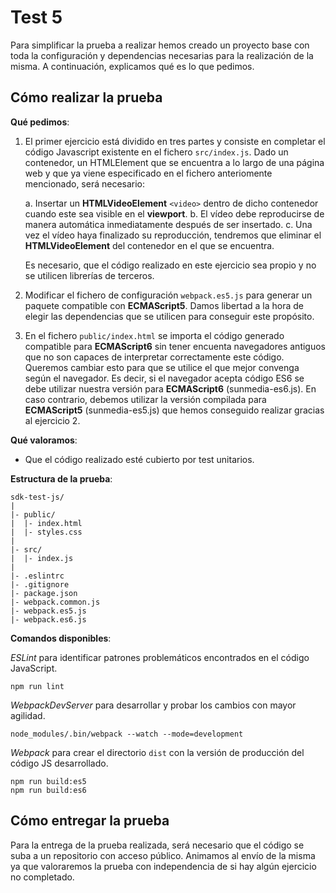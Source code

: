 # Test 5

Para simplificar la prueba a realizar hemos creado un proyecto base con toda la configuración y dependencias necesarias para la realización de la misma. 
A continuación, explicamos qué es lo que pedimos.

## Cómo realizar la prueba

**Qué pedimos**:

1. El primer ejercicio está dividido en tres partes y consiste en completar el código Javascript existente en el fichero `src/index.js`.
   Dado un contenedor, un HTMLElement que se encuentra a lo largo de una página web y que ya viene especificado en el fichero anteriomente mencionado, será necesario:

   a. Insertar un **HTMLVideoElement** `<video>` dentro de dicho contenedor cuando este sea visible en el **viewport**.
   b. El vídeo debe reproducirse de manera automática inmediatamente después de ser insertado. 
   c. Una vez el vídeo haya finalizado su reproducción, tendremos que eliminar el **HTMLVideoElement** del contenedor en el que se encuentra.

   Es necesario, que el código realizado en este ejercicio sea propio y no se utilicen librerías de terceros.

2. Modificar el fichero de configuración `webpack.es5.js` para generar un paquete compatible con **ECMAScript5**.
   Damos libertad a la hora de elegir las dependencias que se utilicen para conseguir este propósito.

3. En el fichero `public/index.html` se importa el código generado compatible para **ECMAScript6** sin tener encuenta navegadores antiguos que no son capaces de interpretar
   correctamente este código. 
   Queremos cambiar esto para que se utilice el que mejor convenga según el navegador.
   Es decir, si el navegador acepta código ES6 se debe utilizar nuestra versión para **ECMAScript6** (sunmedia-es6.js).
   En caso contrario, debemos utilizar la versión compilada para **ECMAScript5** (sunmedia-es5.js) que hemos conseguido realizar
   gracias al ejercicio 2. 

**Qué valoramos**:

- Que el código realizado esté cubierto por test unitarios.


**Estructura de la prueba**:

```
sdk-test-js/
|
|- public/
|  |- index.html
|  |- styles.css
|
|- src/
|  |- index.js
|
|- .eslintrc
|- .gitignore
|- package.json
|- webpack.common.js
|- webpack.es5.js
|- webpack.es6.js

```

**Comandos disponibles**:

*ESLint* para identificar patrones problemáticos encontrados en el código JavaScript.

```
npm run lint
```

*WebpackDevServer* para desarrollar y probar los cambios con mayor agilidad.

```
node_modules/.bin/webpack --watch --mode=development
```

*Webpack* para crear el directorio `dist` con la versión de producción del código JS desarrollado.  

```
npm run build:es5
npm run build:es6
```

## Cómo entregar la prueba

Para la entrega de la prueba realizada, será necesario que el código se suba a un repositorio con acceso público. 
Animamos al envío de la misma ya que valoraremos la prueba con independencia de si hay algún ejercicio no completado. 
